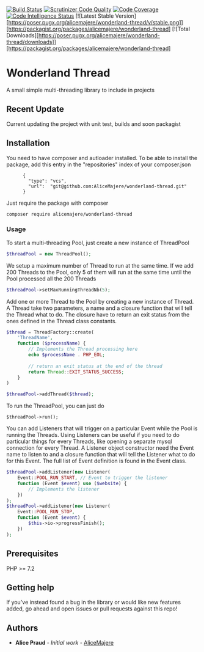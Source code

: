 [![Build Status](https://travis-ci.org/AliceMajere/wonderland-thread.svg?branch=master)](https://travis-ci.org/AliceMajere/wonderland-thread) 
[![Scrutinizer Code Quality](https://scrutinizer-ci.com/g/AliceMajere/wonderland-thread/badges/quality-score.png?b=master)](https://scrutinizer-ci.com/g/AliceMajere/wonderland-thread/?branch=master) 
[![Code Coverage](https://scrutinizer-ci.com/g/AliceMajere/wonderland-thread/badges/coverage.png?b=master)](https://scrutinizer-ci.com/g/AliceMajere/wonderland-thread/?branch=master) 
[![Code Intelligence Status](https://scrutinizer-ci.com/g/AliceMajere/wonderland-thread/badges/code-intelligence.svg?b=master)](https://scrutinizer-ci.com/code-intelligence) 
[![Latest Stable Version][https://poser.pugx.org/alicemajere/wonderland-thread/v/stable.png]][https://packagist.org/packages/alicemajere/wonderland-thread]
[![Total Downloads][https://poser.pugx.org/alicemajere/wonderland-thread/downloads]][https://packagist.org/packages/alicemajere/wonderland-thread]

# Wonderland Thread

A small simple multi-threading library to include in projects

## Recent Update

Current updating the project with unit test, builds and soon packagist

## Installation

You need to have composer and autloader installed. To be able to install the package, add this entry 
in the "repositories" index of your composer.json 

```
      {
        "type": "vcs",
        "url":  "git@github.com:AliceMajere/wonderland-thread.git"
      }
```

Just require the package with composer
```
composer require alicemajere/wonderland-thread
```

### Usage

To start a multi-threading Pool, just create a new instance of ThreadPool
``` php
$threadPool = new ThreadPool(); 
```

We setup a maximum number of Thread to run at the same time. If we add 200 Threads to the Pool, only 5
of them will run at the same time until the Pool processed all the 200 Threads
``` php
$threadPool->setMaxRunningThreadNb(5);
```

Add one or more Thread to the Pool by creating a new instance of Thread. A Thread take two parameters,
a name and a closure function that will tell the Thread what to do. The closure have to return
an exit status from the ones defined in the Thread class constants.
``` php
$thread = ThreadFactory::create(
    'ThreadName',
    function ($processName) {
        // Implements the Thread processing here
        echo $processName . PHP_EOL;
        
        // return an exit status at the end of the thread
        return Thread::EXIT_STATUS_SUCCESS;
    }
)

$threadPool->addThread($thread);
```

To run the ThreadPool, you can just do 
```
$threadPool->run();
```

You can add Listeners that will trigger on a particular Event while the Pool is running the Threads.
Using Listeners can be useful if you need to do particular things for every Threads, like opening
a separate mysql connection for every Thread. A Listener object constructor need the Event name to 
listen to and a closure function that will tell the Listener what to do for this Event. The full list 
of Event definition is found in the 
Event class.

``` php
$threadPool->addListener(new Listener(
    Event::POOL_RUN_START, // Event to trigger the listener
    function (Event $event) use ($website) {
        // Implements the listener
    })
);
$threadPool->addListener(new Listener(
    Event::POOL_RUN_STOP,
    function (Event $event) {
        $this->io->progressFinish();
    })
);
```

## Prerequisites

PHP >= 7.2

## Getting help

If you've instead found a bug in the library or would like new features added, go ahead and open issues or pull requests against this repo!

## Authors

* **Alice Praud** - *Initial work* - [AliceMajere](https://github.com/AliceMajere/wonderland-thread/)
